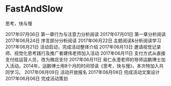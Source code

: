 # FastAndSlow
思考，快与慢

2017年07月06日 第一章行为与注意力分析阅读
2017年07月01日 第一章分析阅读
2017年06月24日 序言部分分析阅读
2017年06月22日 主题阅读&分析阅读学习
2017年06月21日 活动启动，完成活动整体介绍
2017年06月13日 邀请视觉记录师、视觉化思考践行及推广者建伟老师加入活动
2017年06月11日 支付方式从直接支付给运营人员，改为微店支付
2017年06月11日 易仁永澄老师的导师运鹏博士加入活动。2014年，运鹏博士用8个月的时间领读《思考，快与慢》，本次特加入共同学习。
2017年06月09日 活动开放报名
2017年06月08日 完成活动文案设计
2017年06月06日 完成活动策划
